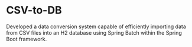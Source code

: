 # CSV-to-DB
Developed a data conversion system capable of efficiently importing data from CSV files into an H2 database using Spring Batch within the Spring Boot framework.
